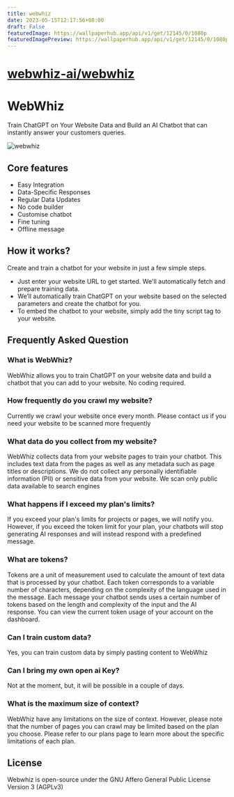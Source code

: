 ```yaml
---
title: webwhiz
date: 2023-05-15T12:17:56+08:00
draft: False
featuredImage: https://wallpaperhub.app/api/v1/get/12145/0/1080p
featuredImagePreview: https://wallpaperhub.app/api/v1/get/12145/0/1080p
---
```


# [webwhiz-ai/webwhiz](https://github.com/webwhiz-ai/webwhiz)

# WebWhiz

Train ChatGPT on Your Website Data and Build an AI Chatbot that can instantly answer your customers queries.

![webwhiz](https://user-images.githubusercontent.com/6586706/236858939-4f3e4ac0-f3f7-4f76-8fee-add747b09ce1.png)



## Core features

- Easy Integration
- Data-Specific Responses
- Regular Data Updates
- No code builder
- Customise chatbot
- Fine tuning
- Offline message




## How it works?
Create and train a chatbot for your website in just a few simple steps.

- Just enter your website URL to get started. We'll automatically fetch and prepare training data.
- We’ll automatically train ChatGPT on your website based on the selected parameters and create the chatbot for you.
- To embed the chatbot to your website, simply add the tiny script tag to your website.




## Frequently Asked Question

### What is WebWhiz?
WebWhiz allows you to train ChatGPT on your website data and build a chatbot that you can add to your website. No coding required.

### How frequently do you crawl my website?
Currently we crawl your website once every month. Please contact us if you need your website to be scanned more frequently

### What data do you collect from my website?
WebWhiz collects data from your website pages to train your chatbot. This includes text data from the pages as well as any metadata such as page titles or descriptions. We do not collect any personally identifiable information (PII) or sensitive data from your website. We scan only public data available to search engines

### What happens if I exceed my plan's limits?
If you exceed your plan's limits for projects or pages, we will notify you. However, if you exceed the token limit for your plan, your chatbots will stop generating AI responses and will instead respond with a predefined message.

### What are tokens?
Tokens are a unit of measurement used to calculate the amount of text data that is processed by your chatbot. Each token corresponds to a variable number of characters, depending on the complexity of the language used in the message. Each message your chatbot sends uses a certain number of tokens based on the length and complexity of the input and the AI response. You can view the current token usage of your account on the dashboard.

### Can I train custom data?
Yes, you can train custom data by simply pasting content to WebWhiz

### Can I bring my own open ai Key?
Not at the moment, but, it will be possible in a couple of days.

### What is the maximum size of context?
WebWhiz have any limitations on the size of context. However, please note that the number of pages you can crawl may be limited based on the plan you choose. Please refer to our plans page to learn more about the specific limitations of each plan.

## License
Webwhiz is open-source under the GNU Affero General Public License Version 3 (AGPLv3)

